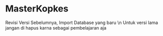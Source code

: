 # MasterKopkes

Revisi Versi Sebelumnya, Import Database yang baru \n
Untuk versi lama jangan di hapus karna sebagai pembelajaran aja
